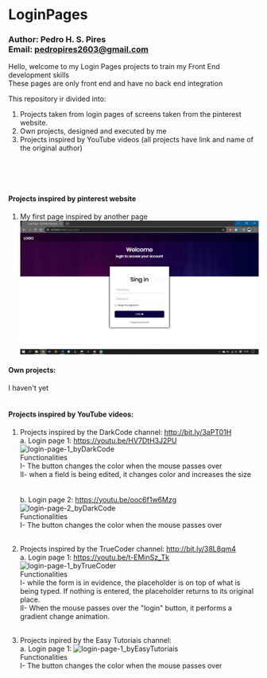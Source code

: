 # LoginPages
### Author: Pedro H. S. Pires <br/>Email: pedropires2603@gmail.com


Hello, welcome to my Login Pages projects to train my Front End development skills<br/>
These pages are only front end and have no back end integration

This repository ir divided into:
  1. Projects taken from login pages of screens taken from the pinterest website.
  2. Own projects, designed and executed by me
  3. Projects inspired by YouTube videos (all projects have link and name of the original author)
<br/>
<br/>
<br/>

#### Projects inspired by pinterest website<br/>
  1. My first page inspired by another page<br/>
    ![login-page-1_byPedroH](https://github.com/pedroh2603/AnimatedPagesOnly/blob/master/imgs/login-page-1_byPedroH.PNG)<br/>
  
#### Own projects:<br/>
  I haven't yet<br/><br/>

#### Projects inspired by YouTube videos:<br/>

1. Projects inspired by the DarkCode channel: http://bit.ly/3aPT01H <br/>
  a. Login page 1: https://youtu.be/HV7DtH3J2PU
    ![login-page-1_byDarkCode](https://github.com/pedroh2603/LoginPages/blob/master/imgs/login-page-1_byDarkCode.PNG)<br/>
  Functionalities <br/>
    I- The button changes the color when the mouse passes over <br/>
    II- when a field is being edited, it changes color and increases the size <br/>
    <br/>
    <br/>
  b. Login page 2: https://youtu.be/ooc6f1w6Mzg
    ![login-page-2_byDarkCode](https://github.com/pedroh2603/LoginPages/blob/master/imgs/login-page-2_byDarkCode.PNG?raw=true)<br/>
  Functionalities <br/>
    I- The button changes the color when the mouse passes over <br/><br/>
    
   
2. Projects inspired by the TrueCoder channel: http://bit.ly/38L8qm4 <br/>
  a. Login page 1: https://youtu.be/t-EMinSz_Tk
    ![login-page-1_byTrueCoder](https://github.com/pedroh2603/LoginPages/blob/master/imgs/login-page-1_byTrueCoder.PNG)<br/>
  Functionalities <br/>
    I- while the form is in evidence, the placeholder is on top of what is being typed. If nothing is entered, the placeholder returns to its original place. <br/>
    II- When the mouse passes over the "login" button, it performs a gradient change animation.<br/><br/>
    

3. Projects inpired by the Easy Tutoriais channel:  <br/>
  a. Login page 1: 
    ![login-page-1_byEasyTutoriais](https://github.com/pedroh2603/LoginPages/blob/master/imgs/login-page-1_byEasyTutoriais.PNG)<br/>
  Functionalities <br/>
    I- The button changes the color when the mouse passes over <br/><br/>
